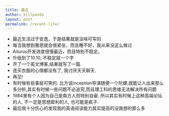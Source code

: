 ```yaml
---
title: 最近
author: killpanda
layout: post
permalink: /recent-life/
---
```

*   最近生活过于安逸，于是结果就是没啥可写的
*   每当我想到雅思就会很紧张，而且睡不好，我从来没这么耸过
*   Ailurus开发进度很慢最近，而且特别不稳定。
*   升级到了10.10, 不稳定就一个字
*   开了一个英文博客,结果就写了一篇.
*   连买衣服的心情都没有了, 我讨厌天天聊天.
*   再见!
*   有时候有些事挺可笑的. 比方说inception导演随便一个陀螺,就能让人出来那么多分析,其实有时候一些问题不必追究,而且理工科的思维无法解决所有问题
*   1984里有个人因为自己是南方人而特别自豪. 所以其实有时候上这种高端论坛的人, 不一定是思想犀利的人, 也可能是疯子.
*   最后我十分伤心的发现我的英语阅读能力其实提高的没我想的那么多
